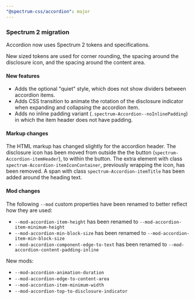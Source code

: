 ```yaml
---
"@spectrum-css/accordion": major
---
```


### Spectrum 2 migration

Accordion now uses Spectrum 2 tokens and specifications.

New sized tokens are used for corner rounding, the spacing around the disclosure icon, and
the spacing around the content area.

#### New features

- Adds the optional "quiet" style, which does not show dividers between accordion items.
- Adds CSS transition to animate the rotation of the disclosure indicator when expanding and
  collapsing the accordion item.
- Adds no inline padding variant (`.spectrum-Accordion--noInlinePadding`) in which the item
  header does not have padding.

#### Markup changes

The HTML markup has changed slightly for the accordion header. The disclosure icon has been moved
from outside the the button (`spectrum-Accordion-itemHeader`), to within the button. The extra
element with class `spectrum-Accordion-itemIconContainer`, previously wrapping the icon, has
been removed. A span with class `spectrum-Accordion-itemTitle` has been added around the heading
text.

#### Mod changes

The following `--mod` custom properties have been renamed to better reflect how they are used:

- `--mod-accordion-item-height` has been renamed to `--mod-accordion-item-minimum-height`
- `--mod-accordion-min-block-size` has been renamed to `--mod-accordion-item-min-block-size`
- `--mod-accordion-component-edge-to-text` has been renamed to `--mod-accordion-content-padding-inline`

New mods:

- `--mod-accordion-animation-duration`
- `--mod-accordion-edge-to-content-area`
- `--mod-accordion-item-minimum-width`
- `--mod-accordion-top-to-disclosure-indicator`
